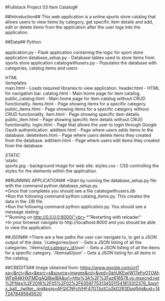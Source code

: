 #Fullstack Project 03 Item Catalog#

##Introduction##
This web application is a online sports store catalog that allows users
to view items by category, get specific item details and add, edit or delete
items from the application after the user logs into the application.


##Data##
*Python*<br>
\
application.py - Flask application containing the logic for sport store application
database_setup.py - Database tables used to store items from sports store application
catalogwithusers.py - Populates the database with categories, catalog items and users

*HTML*<br>
\templates\
main.html - Loads required libraries to view application.
header.html - HTML for navigation bar.
catalog.html - Main home page for item catalog.
public_catalog.html - Main home page for item catalog without CRUD functionality.
items.html - Page showing items for a specific category.
public_items.html - Page showing items for a specific category without CRUD functionality.
item.html - Page showing specific item details.
public_item.html - Page showing specific item details without CRUD functionality.
login.html - Page that allows the user to login through Google Oauth authentication.
additem.html - Page where users adds items to the database.
deleteitem.html - Page where users delete items they created from the database.
edititem.html - Page where users edit items they created from the database.

*STATIC*<br>
\static\
sports.jpg - background image for web site.
styles.css - CSS controlling the styles for the elements within the application.



##RUNNING APPLICATION##
*Start by running the database_setup.py file with the command python database_setup.py.<br>
*Once that completes you should see a file catalogwithusers.db<br>
*Run the following command python catalog_items.py.  This creates the data in the .DB file.<br>
*Run the following command python application.py.  You should see a message stating:<br>
*"Running on http://0.0.0.0:8000/"<br>
*"Restarting with reloader"<br>
*In your browser navigate to http://localhost:8000 and you should be able to view the application.


##JSON##
*There are a few paths the user can navigate to, to get a JSON output of the data:
'/categories/json' - Gets a JSON listing of all the categories.
'/items/<int:category_id>/json' - Gets a JSON listing of all the items for a specific category.
'/itemsall/json' - Gets a JSON listing for all items in the catalog.

##CREDITS##
Image obtained from:
https://www.google.com/url?sa=i&rct=j&q=&esrc=s&source=images&cd=&ved=0ahUKEwjW17eFoOTOAhWFpR4KHXFMDgAQjBwIBA&url=http%3A%2F%2Faz616578.vo.msecnd.net%2Ffiles%2F2016%2F05%2F02%2F635977531345511541813312376_Sports_ball__twitter_.jpg&psig=AFQjCNFclVHF47GTbztCo2kD2R3DqqfIdg&ust=1472478495945520
